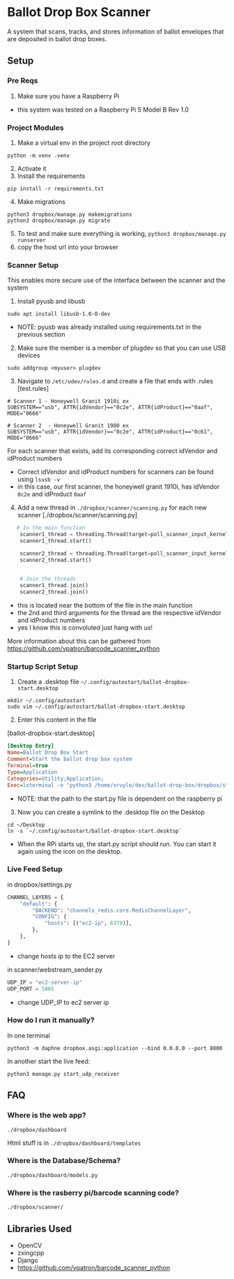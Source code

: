 # Ballot Drop Box Scanner
A system that scans, tracks, and stores information of ballot envelopes that are deposited in ballot drop boxes.  

## Setup 

### Pre Reqs
1) Make sure you have a Raspberry Pi 
- this system was tested on a Raspberry Pi 5 Model B Rev 1.0 

### Project Modules
1) Make a virtual env in the project root directory 
```
python -m venv .venv 
```
2) Activate it 
3) Install the requirements  

```
pip install -r requirements.txt 
```

4) Make migrations 
```
python3 dropbox/manage.py makemigrations 
python3 dropbox/manage.py migrate  
```
5) To test and make sure everything is working,  `python3 dropbox/manage.py runserver`
6) copy the host url into your browser 

### Scanner Setup 
This enables more secure use of the interface between the scanner and the system 

1) Install pyusb  and libusb 
```
sudo apt install libusb-1.0-0-dev
```
- NOTE: pyusb was already installed using requirements.txt in the previous section 

2) Make sure the member is a member of plugdev so that you can use USB devices
```
sudo addgroup <myuser> plugdev
```

3) Navigate to `/etc/udev/rules.d` and create a file that ends with .rules
[test.rules]
```
# Scanner 1 - Honeywell Granit 1910i ex 
SUBSYSTEM=="usb", ATTR{idVendor}=="0c2e", ATTR{idProduct}=="0aaf", MODE="0666"

# Scanner 2  - Honeywell Granit 1980 ex
SUBSYSTEM=="usb", ATTR{idVendor}=="0c2e", ATTR{idProduct}=="0c61", MODE="0666"
```
For each scanner that exists, add its corresponding correct idVendor and idProduct numbers 
- Correct idVendor and idProduct numbers for scanners can be found using `lsusb -v`
- in this case, our first scanner, the honeywell granit 1910i, has idVendor `0c2e` and idProduct `0aaf`

4) Add a new thread in `./dropbox/scanner/scanning.py` for each new scanner 
[./dropbox/scanner/scanning.py]
```python
   # In the main function 
    scanner1_thread = threading.Thread(target=poll_scanner_input_kernel_detached,  daemon=True, args=(0x0c2e, 0x0aaf,)) 
    scanner1_thread.start()

    scanner2_thread = threading.Thread(target=poll_scanner_input_kernel_detached,  daemon=True, args=(0x0c2e, 0x0c61,)) 
    scanner2_thread.start()

	
    # Join the threads 
    scanner1_thread.join()
    scanner2_thread.join()
```
- this is located near the bottom of the file in the main function 
- the 2nd and third arguments for the thread are the respective idVendor and idProduct numbers 
- yes I know this is convoluted just hang with us!

More information about this can be gathered from https://github.com/vpatron/barcode_scanner_python 

### Startup Script Setup
1) Create a .desktop file `~/.config/autostart/ballot-dropbox-start.desktop` 

```
mkdir ~/.config/autostart
sudo vim ~/.config/autostart/ballot-dropbox-start.desktop
```

2) Enter this content in the file 

[ballot-dropbox-start.desktop]
```ini
[Desktop Entry]
Name=Ballot Drop Box Start
Comment=Start the ballot drop box system
Terminal=true
Type=Application
Categories=Utility;Application;
Exec=lxterminal -e "python3 /home/xruyle/dev/ballot-drop-box/dropbox/start.py"
```
- NOTE: that the path to the start.py file is dependent on the raspberry pi 

3) Now you can create a symlink to the .desktop file on the Desktop 
```
cd ~/Desktop
ln -s `~/.config/autostart/ballot-dropbox-start.desktop`
```
- When the RPi starts up, the start.py script should run. You can start it again using the icon on the desktop.  

### Live Feed Setup 
in dropbox/settings.py 

```python
CHANNEL_LAYERS = {
    "default": {
        "BACKEND": "channels_redis.core.RedisChannelLayer",
        "CONFIG": {
            "hosts": [("ec2-ip", 6379)],  
        },
    },
}
```
- change hosts ip to the EC2 server 

in scanner/webstream_sender.py 
```python
UDP_IP = "ec2-server-ip"  
UDP_PORT = 5005
```
- change UDP_IP to ec2 server ip  

### How do I run it manually? 
In one terminal 
```
python3 -m daphne dropbox.asgi:application --bind 0.0.0.0 --port 8000
```

In another start the live feed: 
```
python3 manage.py start_udp_receiver 
```

## FAQ 
### Where is the web app?
`./dropbox/dashboard`

Html stuff is in `./dropbox/dashboard/templates`

### Where is the Database/Schema?
`./dropbox/dashboard/models.py`

### Where is the rasberry pi/barcode scanning code?
`./dropbox/scanner/`


## Libraries Used 
- OpenCV 
- zxingcpp 
- Django 
- https://github.com/vpatron/barcode_scanner_python




